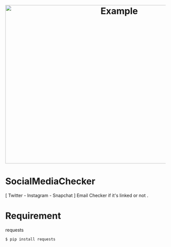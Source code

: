 <h1 align="center">
  <br>
  <a href="https://github.com/Fah4d"><img src="https://i.imgur.com/cKxxf6T.png" alt="Example" width="700" height="500"></a>
  <br>
</h1>

# SocialMediaChecker
[ Twitter - Instagram - Snapchat ] Email Checker if it's linked or not . 


# Requirement

 requests 

` $ pip install requests `
